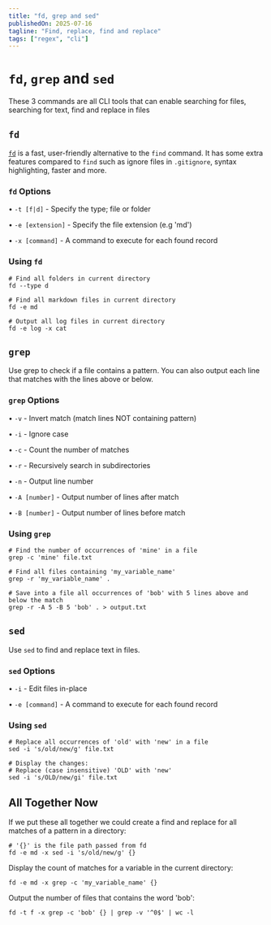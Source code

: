 ```yaml
---
title: "fd, grep and sed"
publishedOn: 2025-07-16
tagline: "Find, replace, find and replace"
tags: ["regex", "cli"]
---
```


# `fd`, `grep` and `sed`

These 3 commands are all CLI tools that can enable searching for files, searching for text, find and replace in files

## `fd`

[`fd`](https://github.com/sharkdp/fd) is a fast, user-friendly alternative to
the `find` command. It has some extra features compared to `find` such as ignore
files in `.gitignore`, syntax highlighting, faster and more.

### `fd` Options

• `-t [f|d]` - Specify the type; file or folder

• `-e [extension]` - Specify the file extension (e.g 'md')

• `-x [command]` - A command to execute for each found record

### Using `fd`

```shell
# Find all folders in current directory
fd --type d
```

```shell
# Find all markdown files in current directory
fd -e md
```

```shell
# Output all log files in current directory
fd -e log -x cat
```

## `grep`

Use grep to check if a file contains a pattern. You can also output each line
that matches with the lines above or below.

### `grep` Options

• `-v` - Invert match (match lines NOT containing pattern)

• `-i` - Ignore case

• `-c` - Count the number of matches

• `-r` - Recursively search in subdirectories

• `-n` - Output line number

• `-A [number]` - Output number of lines after match

• `-B [number]` - Output number of lines before match

### Using `grep`

```shell
# Find the number of occurrences of 'mine' in a file
grep -c 'mine' file.txt
```

```shell
# Find all files containing 'my_variable_name'
grep -r 'my_variable_name' .
```

```shell
# Save into a file all occurrences of 'bob' with 5 lines above and below the match
grep -r -A 5 -B 5 'bob' . > output.txt
```

## `sed`

Use `sed` to find and replace text in files.

### `sed` Options

• `-i` - Edit files in-place

• `-e [command]` - A command to execute for each found record

### Using `sed`

```shell
# Replace all occurrences of 'old' with 'new' in a file
sed -i 's/old/new/g' file.txt
```

```shell
# Display the changes:
# Replace (case insensitive) 'OLD' with 'new'
sed -i 's/OLD/new/gi' file.txt
```

## All Together Now

If we put these all together we could create a find and replace for all matches
of a pattern in a directory:

```shell
# '{}' is the file path passed from fd
fd -e md -x sed -i 's/old/new/g' {}
```

Display the count of matches for a variable in the current directory:

```shell
fd -e md -x grep -c 'my_variable_name' {}
```

Output the number of files that contains the word 'bob':

```shell
fd -t f -x grep -c 'bob' {} | grep -v '^0$' | wc -l
```
